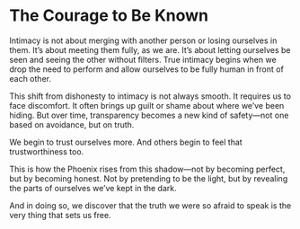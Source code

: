 # The Courage to Be Known


Intimacy is not about merging with another person or losing ourselves in them. It’s about meeting them fully, as we are. It’s about letting ourselves be seen and seeing the other without filters. True intimacy begins when we drop the need to perform and allow ourselves to be fully human in front of each other.

This shift from dishonesty to intimacy is not always smooth. It requires us to face discomfort. It often brings up guilt or shame about where we’ve been hiding. But over time, transparency becomes a new kind of safety—not one based on avoidance, but on truth.

We begin to trust ourselves more. And others begin to feel that trustworthiness too.

This is how the Phoenix rises from this shadow—not by becoming perfect, but by becoming honest. Not by pretending to be the light, but by revealing the parts of ourselves we’ve kept in the dark.

And in doing so, we discover that the truth we were so afraid to speak is the very thing that sets us free.
